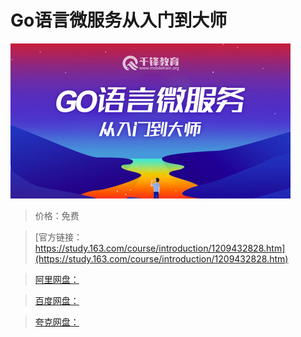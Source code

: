 # Go语言微服务从入门到大师

![img](../../../assets/study163/free/0446534478eb4ec8b760550f3df226d2.jpg)

> 价格：免费

> [官方链接：https://study.163.com/course/introduction/1209432828.htm](https://study.163.com/course/introduction/1209432828.htm)

> [阿里网盘：]()

> [百度网盘：]()

> [夸克网盘：]()
